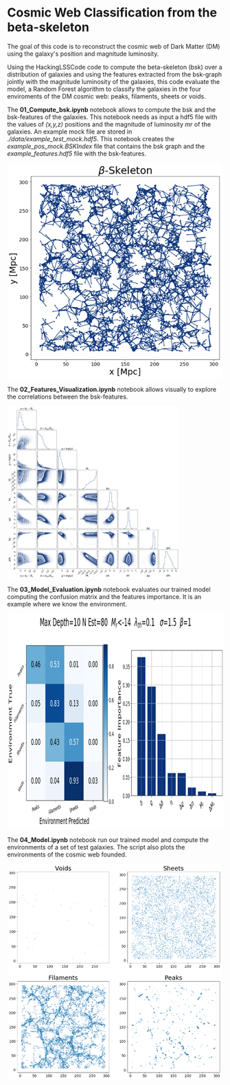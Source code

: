 # Cosmic Web Classification from the beta-skeleton


The goal of this code is to reconstruct the cosmic web of Dark Matter (DM) using the galaxy's position and magnitude luminosity.

Using the <a hreft=https://github.com/flgomezc/HackingLSSCode>HackingLSSCode</a> code to compute the beta-skeleton (bsk) over a distribution of galaxies and using the features extracted from the bsk-graph jointly with the magnitude luminosity of the galaxies, this code evaluate the model, a Random Forest algorithm to classify the galaxies in the four enviroments of the DM cosmic web: peaks, filaments, sheets or voids.

The <b>01_Compute_bsk.ipynb</b> notebook allows to compute the bsk and the bsk-features of the galaxies. This notebook needs as input a hdf5 
file with the values of <i>(x,y,z)</i> positions and the magnitude of luminosity <i>mr</i> of the galaxies. An example mock file are stored in 
<i>./data/example_test_mock.hdf5</i>. This notebook creates the <i>example_pos_mock.BSKIndex</i> file that contains the bsk graph and the 
<i>example_features.hdf5</i> file with the bsk-features.

<img src="./figures/bsk.png" alt="Bsk" width="500" height="500">

The <b>02_Features_Visualization.ipynb</b> notebook allows visually to explore the correlations between the bsk-features.

<img src="./figures/feature_correlations.png" width="400" height="400">

The <b>03_Model_Evaluation.ipynb</b> notebook evaluates our trained model computing the confusion matrix and the features importance. It is an example where we know the environment.

<img src="./figures/evaluation.png" alt="Evaluation of the model" width="1000" height="500">

The <b>04_Model.ipynb</b> notebook run our trained model and compute the environments of a set of test galaxies. The script also plots the environments of the cosmic web founded.

<img src="./figures/result.png" alt="Cosmic Web classification founded by the model" width="500" height="500">
